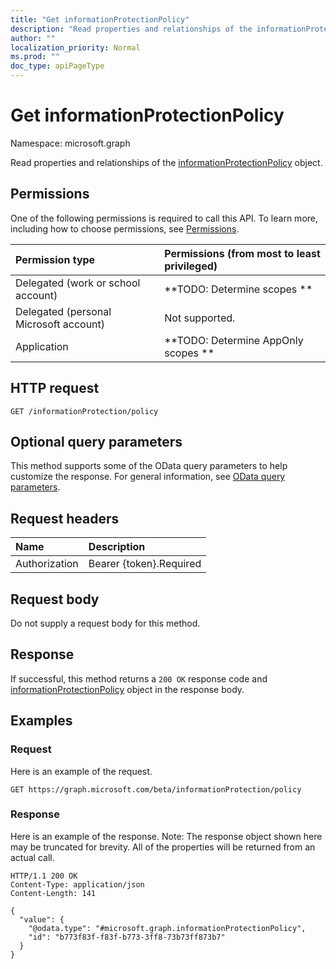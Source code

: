 ```yaml
---
title: "Get informationProtectionPolicy"
description: "Read properties and relationships of the informationProtectionPolicy object."
author: ""
localization_priority: Normal
ms.prod: ""
doc_type: apiPageType
---
```


# Get informationProtectionPolicy

Namespace: microsoft.graph

Read properties and relationships of the [informationProtectionPolicy](../resources/informationprotectionpolicy.md) object.

## Permissions
One of the following permissions is required to call this API. To learn more, including how to choose permissions, see [Permissions](/concepts/permissions-reference.md).

|Permission type|Permissions (from most to least privileged)|
|:---|:---|
|Delegated (work or school account)|**TODO: Determine scopes **|
|Delegated (personal Microsoft account)|Not supported.|
|Application|**TODO: Determine AppOnly scopes **|

## HTTP request
<!-- {
  "blockType": "ignored"
}
-->
``` http
GET /informationProtection/policy
```

## Optional query parameters
This method supports some of the OData query parameters to help customize the response. For general information, see [OData query parameters](/graph/query-parameters).

## Request headers
|Name|Description|
|:---|:---|
|Authorization|Bearer {token}.Required|

## Request body
Do not supply a request body for this method.

## Response
If successful, this method returns a `200 OK` response code and [informationProtectionPolicy](../resources/informationprotectionpolicy.md) object in the response body.

## Examples

### Request
Here is an example of the request.
<!-- {
  "blockType": "request",
  "name": "get_informationprotectionpolicy"
}
-->
``` http
GET https://graph.microsoft.com/beta/informationProtection/policy
```

### Response
Here is an example of the response. Note: The response object shown here may be truncated for brevity. All of the properties will be returned from an actual call.
<!-- {
  "blockType": "response",
  "truncated": true,
  "@odata.type": "microsoft.graph.informationProtectionPolicy"
}
-->
``` http
HTTP/1.1 200 OK
Content-Type: application/json
Content-Length: 141

{
  "value": {
    "@odata.type": "#microsoft.graph.informationProtectionPolicy",
    "id": "b773f83f-f83f-b773-3ff8-73b73ff873b7"
  }
}
```

